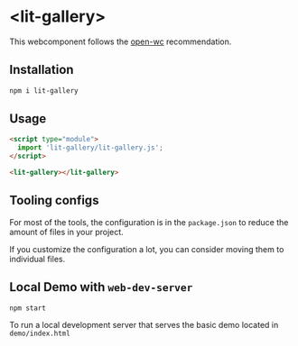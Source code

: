 # \<lit-gallery>

This webcomponent follows the [open-wc](https://github.com/open-wc/open-wc) recommendation.

## Installation

```bash
npm i lit-gallery
```

## Usage

```html
<script type="module">
  import 'lit-gallery/lit-gallery.js';
</script>

<lit-gallery></lit-gallery>
```



## Tooling configs

For most of the tools, the configuration is in the `package.json` to reduce the amount of files in your project.

If you customize the configuration a lot, you can consider moving them to individual files.

## Local Demo with `web-dev-server`

```bash
npm start
```

To run a local development server that serves the basic demo located in `demo/index.html`
